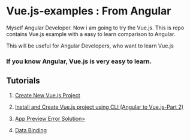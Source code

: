 # Vue.js-examples : From Angular
Myself Angular Developer. Now i am going to try the Vue.js. This is repo contains Vue.js example with a easy to learn comparison to Angular.

This will be useful for Angular Developers, who want to learn Vue.js

### If you know Angular, Vue.js is very easy to learn.


## Tutorials

1. <a href="https://github.com/bharathirajatut/vuejs-examples/tree/master/Create%20New%20Vue.js%20Project">Create New Vue.js Project </a>

2. <a href="https://medium.com/@bharathirajatut/install-and-create-vue-js-project-using-cli-angular-to-vue-js-part-43a1189bcec7">Install and Create Vue.js project using CLI (Angular to Vue.js-Part 2)</a>

3. <a href="https://medium.com/ampersand-academy/vue-js-project-preview-error-part-a411556ccd7b">App Preview Error Solution> </a>

4. <a href="https://github.com/bharathirajatut/vuejs-examples/tree/master/data-binding">Data Binding</a>
